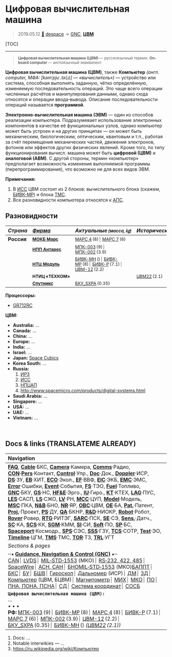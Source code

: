 # Цифровая вычислительная машина
> 2019.05.12 [🚀](../index/index.md) [despace](index.md) → [GNC](gnc.md), **[ЦВМ](obc.md)**

[TOC]

---

> <small>**Цифровая вычислительная машина (ЦВМ)** — русскоязычный термин. **On-board computer** — англоязычный эквивалент.</small>

**Цифровая вычислительная машина (ЦВМ)**, также **Компью́тер** *(англ. computer, МФА: [kəmˈpjuː.tə(ɹ)] — «вычислитель»)* — устройство или система, способная выполнять заданную, чётко определённую, изменяемую последовательность операций. Это чаще всего операции численных расчётов и манипулирования данными, однако сюда относятся и операции ввода‑вывода. Описание последовательности операций называется **программой**.

**Электронно‑вычислительная машина (ЭВМ)** — один из способов реализации компьютера. Подразумевает использование электронных компонентов в качестве её функциональных узлов, однако компьютер может быть устроен и на других принципах — он может быть механическим, биологическим, оптическим, квантовым и т.п., работая за счёт перемещения механических частей, движения электронов, фотонов или эффектов других физических явлений. Кроме того, по типу функционирования вычисл. машина может быть **цифровой (ЦВМ)** и **аналоговой (АВМ)**. С другой стороны, термин «компьютер» предполагает возможность изменения выполняемой программы (перепрограммирования), что возможно не для всех видов ЭВМ.

**Примечания:**

   1. В [ИСС](zz_iss_r.md) ЦВМ состоит из 2 блоков: вычислительного блока (скажем, [БИВК-МР](bivk_mr.md)) и блока [ТМС](tms.md).
   1. Все разновидности компьютера относятся к [АПС](hns.md).



## Разновидности
|*Страна*|*[Фирма](contact.md)*|*Актуальные <small>(масса, ㎏)</small>*|*Исторические <small>(масса, ㎏)</small>*|
|:--|:--|:--|:--|
|**Россия**|<small>**[МОКБ Марс](zz_mars_mokb.md)**</small>|<small>[МАРС 4](mars_4.md) (8)┊ [МАРС 7](mars_7.md) (6)</small>| |
| |<small>**[НПП Антарес](zz_npp_antares.md)**</small>|<small>[МПК-003](mpk_003.md) (9)┊ [МПК-002](mpk2.md) (3.9)</small>| |
| |<small>**[НТЦ Модуль](zz_ntc_module.md)**</small>|<small>[БИВК-МН](бивк‑мн.md) ()┊ [БИВК-МР](bivk_mr.md) (8)┊ [БИВК-Р](bivk_r.md) (7.1)┊ [ЦВМ-12](cvm_12.md) (2.2)</small>| |
| |<small>**НТИЦ «ТЕХКОМ»**</small>| |<small>[ЦВМ22](cvm22.md) (2.1)</small>|
| |<small>**[Спутникс](zz_sputnix.md)**</small>|<small>[БКУ_SXPA](bku_sxpa.md) (0.35)</small>| |

**Процессоры:**

   - [GR712RC](gr712rc.md)

**ЦВМ:**

   - **Australia:** …
   - **Canada:** …
   - **China:** …
   - **Europe:** …
   - **India:** …
   - **Israel:** …
   - **Japan:** [Space Cubics](zz_spacecubics.md)
   - **Korea South:** …
   - **Russia:**
     1. [ИРЗ](zz_irz.md)
     1. [ИСС](zz_iss_r.md)
     1. [НПЦАП](zz_npcap.md)
     1. <http://www.spacemicro.com/products/digital-systems.html>
   - **Saudi Arabia:** …
   - **Singapore:** …
   - **USA:** …
   - **UAE:** …
   - **Vietnam:** …



<p style="page-break-after:always"> </p>

## Docs & links (TRANSLATEME ALREADY)
|Navigation|
|:--|
|**[FAQ](faq.md)**, **[Cable](cable.md)**·БКС, **[Camera](cam.md)**·Камера, **[Comms](comms.md)**·Радио, **[CON](contact.md)·[Pers](person.md)**·Контакт, **[Control](control.md)**·Упр., **[Doc](doc.md)**·Док., **[Doppler](doppler.md)**·ИСР, **[DS](ds.md)**·ЗУ, **[EB](eb.md)**·ХИТ, **[ECO](ecology.md)**·Экол., **[EF](ef.md)**·ВВФ, **[ElC](elc.md)**·ЭКБ, **[EMC](emc.md)**·ЭМС, **[Error](error.md)**·Ошибки, **[Event](event.md)**·События, **[FS](fs.md)**·ТЭО, **[Fuel](fuel.md)**·Топливо, **[GNC](gnc.md)**·БКУ, **[GS](scs.md)**·НС, **[HF&E](hfe.md)**·Эрго., **[IU](iu.md)**·Гиро., **[KT](kt.md)**·КТЕХ, **[LAG](lag.md)**·ПУC, **[LES](les.md)**·САСП, **[LS](ls.md)**·СЖО, **[LV](lv.md)**·РН, **[MCC](mcc.md)**·ЦУП, **[Model](model.md)**·Модель, **[MSC](sc.md)**·ПКА, **[N&B](nnb.md)**·БНО, **[NR](nr.md)**·ЯР, **[OBC](obc.md)**·ЦВМ, **[OE](oe.md)**·БА, **[Pat.](патент.md)**·Патент, **[Proj.](project.md)**·Проект, **[PS](ps.md)**·ДУ, **[QA](qa.md)**·БКНР, **[R&D](rnd.md)**·НИОКР, **[Robot](robotics.md)**·Робот, **[Rover](rover.md)**·Ровер, **[RTG](rtg.md)**·РИТЭГ, **[SARC](sarc.md)**·ПСК, **[SE](se.md)**·СЭ, **[Sens.](sensor.md)**·Датч., **[SC](sc.md)**·КА, **[SCS](scs.md)**·КК, **[SGM](sgm.md)**·КММ, **[SI](si.md)**·СИ, **[Soft](soft.md)**·ПО, **[SP](sp.md)**·БС, **[Spaceport](spaceport.md)**·Космодр., **[SPS](sps.md)**·СЭС, **[SSS](sss.md)**·ГЗУ, **[TCS](tcs.md)**·СОТР, **[Test](test.md)**·ЭО, **[Timeline](timeline.md)**·ЦГМ, **[TMS](tms.md)**·ТМС, **[TOR](tor.md)**·ТЗ, **[TRL](trl.md)**·УГТ|
|*Sections & pages*|
|**··• [Guidance, Navigation & Control (GNC)](gnc.md) •··**<br> [CAN](can.md)┊ [LVDS](lvds.md)┊ [MIL‑STD‑1553](mil_std_1553.md) (МКО)┊ [RS‑232, 422, 485](rs_xxx.md)┊ [SpaceWire](spacewire.md)┊ [АСН, САН](ans.md)┊ [БНО](nnb.md)[MIL‑STD‑1553](mil_std_1553.md) (МКО)[БАППТ](acup.md)┊ [БКС](cable.md)┊ [БУ](sp.md)┊ [БШВ](time.md)┊ [Гироскоп](iu.md)┊ [Дальномер](doppler.md) (ИСР)┊ [ДМ](iu.md)┊ [ЗД](sensor.md)┊ [Компьютер](obc.md) (ЦВМ, БЦВМ)┊ [Магнитометр](sensor.md)┊ [МИХ](mic.md)┊ [МКО](mil_std_1553.md)┊ [ПО](soft.md)┊ [ПНА, ПОНА, ПСНА](aiad.md)┊ [СД](sensor.md)┊ [Система координат](coord_sys.md)┊ [СОСБ](spos.md)|
|**`Цифровая вычислительная машина (ЦВМ):`**<br> … <br>• • •<br> **РФ:** [МПК-003](mpk_003.md) (9)┊ [БИВК-МР](bivk_mr.md) (8)┊ [МАРС 4](mars_4.md) (8)┊ [БИВК-Р](bivk_r.md) (7.1)┊ [МАРС 7](mars_7.md) (6)┊ [МПК-002](mpk2.md) (3.9)┊ [ЦВМ-12](cvm_12.md) (2.2)┊ [БКУ_SXPA](bku_sxpa.md) (0.35)┊ [БИВК-МН](бивк‑мн.md) () *([ЦВМ22](cvm22.md) (2.1))*|

   1. Docs: …
   1. Notable interwikies — …
   1. <https://ru.wikipedia.org/wiki/Компьютер>

